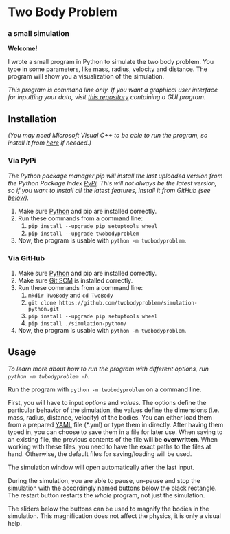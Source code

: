 # Two Body Problem

### a small simulation

**Welcome!**

I wrote a small program in Python to simulate the two body problem. You type in
some parameters, like mass, radius, velocity and distance. The program will
show you a visualization of the simulation.

*This program is command line only. If you want a graphical user interface for
inputting your data,
visit [this repository](https://github.com/twobodyproblem/simulation-python-gui)
containing a GUI program.*

## Installation

*(You may need Microsoft Visual C++ to be able to run the program, so install
it from [here](https://visualstudio.microsoft.com/visual-cpp-build-tools) if
needed.)*

### Via PyPi

*The Python package manager pip will install the last uploaded version from the
Python Package Index [PyPi](https://pypi.org/project/twobodyproblem). This will
not always be the latest version, so if you want to install all the latest
features, install it from GitHub (see [below](#via-github)).*

1. Make sure [Python](https://www.python.org/downloads) and pip are installed
   correctly.
1. Run these commands from a command line:
    1. `pip install --upgrade pip setuptools wheel`
    1. `pip install --upgrade twobodyproblem`
1. Now, the program is usable with `python -m twobodyproblem`.

### Via GitHub

1. Make sure [Python](https://www.python.org/downloads) and pip are installed
   correctly.
1. Make sure [Git SCM](https://git-scm.com/downloads) is installed correctly.
1. Run these commands from a command line:
    1. `mkdir TwoBody` and `cd TwoBody`
    1. `git clone https://github.com/twobodyproblem/simulation-python.git`
    1. `pip install --upgrade pip setuptools wheel`
    1. `pip install ./simulation-python/`
1. Now, the program is usable with `python -m twobodyproblem`.

## Usage

*To learn more about how to run the program with different options,
run `python -m twbodyproblem -h`.*

Run the program with `python -m twobodyproblem` on a command line.

First, you will have to input *options* and *values*. The options define the
particular behavior of the simulation, the values define the dimensions (i.e.
mass, radius, distance, velocity) of the bodies. You can either load them from
a prepared [YAML](https://yaml.org) file (*.yml) or type them in directly.
After having them typed in, you can choose to save them in a file for later
use. When saving to an existing file, the previous contents of the file will
be **overwritten**. When working with these files, you need to have the exact
paths to the files at hand. Otherwise, the default files for saving/loading
will be used.

The simulation window will open automatically after the last input.

During the simulation, you are able to pause, un-pause and stop the simulation
with the accordingly named buttons below the black rectangle. The restart
button restarts the *whole* program, not just the simulation.

The sliders below the buttons can be used to magnify the bodies in the
simulation. This magnification does not affect the physics, it is only a visual
help.
